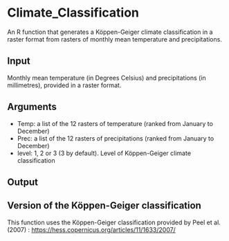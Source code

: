 # Climate_Classification
An R function that generates a Köppen-Geiger climate classification in a raster format from rasters of monthly mean temperature and precipitations.

## Input
Monthly mean temperature (in Degrees Celsius) and precipitations (in millimetres), provided in a raster format. 

## Arguments
- Temp: a list of the 12 rasters of temperature (ranked from January to December)
- Prec: a list of the 12 rasters of precipitations (ranked from January to December)
- level: 1, 2 or 3 (3 by default). Level of Köppen-Geiger climate classification

## Output


## Version of the Köppen-Geiger classification
This function uses the Köppen-Geiger classification provided by Peel et al. (2007) : https://hess.copernicus.org/articles/11/1633/2007/
